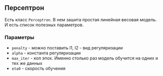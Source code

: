 ## Персептрон

Есть класс ``Perceptron``.
В нем зашита простая линейная весовая модель.
И есть список полезных параметров.

### Параметры

* ``penalty`` - можно поставить l1, l2 - вид регуляризации
* ``alpha`` - константа регуляризации
* ``max_iter`` - кол эпох. Именно столько раз модель обучится на одних и тех же данных
* ``eta0`` - скорость обучения